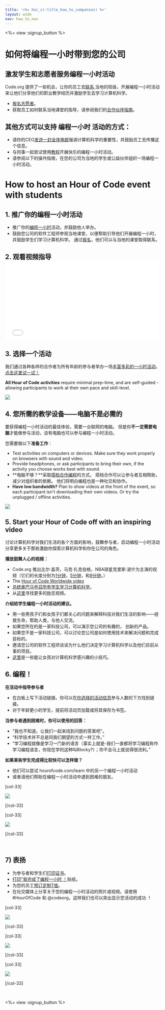 ```yaml
---
title: '<%= hoc_s(:title_how_to_companies) %>'
layout: wide
nav: how_to_nav
---
```

<%= view :signup_button %>

# 如何将编程一小时带到您的公司

## 激发学生和志愿者服务编程一小时活动

Code.org 提供了一些机会，让你的员工去[联系 ](<%= resolve_url('https://code.org/volunteer') %>)当地的班级，开展编程一小时活动来让他们分享他们的职业教学经历并激励学生去学习计算机科学。

- [报名志愿者](<%= resolve_url('https://code.org/volunteer') %>)。
- 获取员工如何联系当地课堂的指导，请参阅我们的[合作伙伴指南](<%= localized_file('/files/hoc-corporate-toolkit.pdf') %>)。

## 其他方式可以支持 编程一小时 活动的方式：

- 请你的CEO[发送一封全体电邮](<%= resolve_url('/promote/resources#sample-emails') %>)强调计算机科学的重要性，并鼓励员工去传播这个信息。 
- 与同事一起尝试使用[教程](<%= resolve_url('/learn') %>)开展快乐的编程一小时活动。
- 请参阅以下的操作指南，在您的公司为当地的学生或公益伙伴组织一场编程一小时活动。

# How to host an Hour of Code event with students

## 1. 推广你的编程一小时活动

- 推广你的[编程一小时](<%= resolve_url('/promote') %>)活动，并鼓励他人举办。
- 鼓励您公司的软件工程师参观当地课堂，以便帮助引导他们开展编程一小时，并鼓励学生们学习计算机科学。 通过[报名](<%= resolve_url('https://code.org/volunteer/engineer') %>)，他们可以与当地的课堂取得联系。

## 2. 观看视频指导 <iframe width="500" height="255" src="//www.youtube.com/embed/SrnvvWDm73k" frameborder="0" allowfullscreen mark="crwd-mark"></iframe> 

## 3. 选择一个活动

我们通过各种各样的合作者为所有年龄的参与者举办一场[丰富多彩的一小时活动](<%= resolve_url('/learn') %>)。 [点击这里试一试！](<%= resolve_url('/learn') %>)

**All Hour of Code activities** require minimal prep-time, and are self-guided - allowing participants to work at their own pace and skill-level.

[![](/images/fit-700/tutorials.png)](<%= resolve_url('/learn') %>)

## 4. 您所需的教学设备——电脑不是必需的

要获得编程一小时活动的最佳体验，需要一台联网的电脑。 但是你**不一定需要电脑**才能做参与活动，没有电脑也可以参与编程一小时活动。

您需要做以下**准备工作**：

- Test activities on computers or devices. Make sure they work properly on browsers with sound and video.
- Provide headphones, or ask participants to bring their own, if the activity you choose works best with sound.
- **电脑不够？**采取[搭档合作编程](https://www.youtube.com/watch?v=vgkahOzFH2Q)的方式。 搭档合作可以让参与者互相帮助，减少对组织者的依赖。 他们将明白编程也是一种社交和协作。
- **Have low bandwidth?** Plan to show videos at the front of the event, so each participant isn't downloading their own videos. Or try the unplugged / offline activities.

<img src="/images/fit-350/group_ipad.jpg" />

## 5. Start your Hour of Code off with an inspiring video

讨论计算机科学对我们生活的各个方面的影响，鼓舞参与者，启动编程一小时活动 分享更多关于那些激励你探索计算机科学和你在公司的角色。

**播放鼓舞人心的视频：**

- Code.org 推出比尔·盖茨，马克·扎克伯格，NBA球星克里斯·波什为主演的视频（它们的长度分别为[1分钟](https://www.youtube.com/watch?v=qYZF6oIZtfc)，[5分钟](https://www.youtube.com/watch?v=nKIu9yen5nc)，和[9分钟](https://www.youtube.com/watch?v=dU1xS07N-FA)。）
- The [Hour of Code Worldwide video](https://www.youtube.com/watch?v=KsOIlDT145A)
- [总统奥巴马号召所有学生学习计算机科学](https://www.youtube.com/watch?v=6XvmhE1J9PY)。
- 从[这里](https://www.youtube.com/playlist?list=PLzdnOPI1iJNfpD8i4Sx7U0y2MccnrNZuP)寻找更多的励志视频。

**介绍给学生编程一小时活动的建议。**

- 用一些男孩子们和女孩子们都关心的问题来解释科技对我们生活的影响——拯救生命，帮助人类，与他人交流。 
- 如果您所在的是一家科技公司，可以演示您公司的有趣的， 创新的产品。
- 如果您不是一家科技公司，可以讨论您公司是如何使用技术来解决问题和完成目标的。
- 邀请您公司的软件工程师谈谈为什么他们决定学习计算机科学以及他们目前从事的项目。
- [这里](<%= resolve_url('https://code.org/girls') %>)是一些能让女孩对计算机科学感兴趣的小技巧。

## 6. 编程！

**在活动中指导参与者**

- 在白板上写下活动链接。你可以在[你选择的活动信息](<%= resolve_url('/learn') %>)参与人数的下方找到链接。
- 对于年龄更小的学生，提前将活动页加载或将其保存为书签。

**当参与者遇到困难时，你可以使用的回答：**

- "我也不知道。让我们一起来找到问题的答案吧"。
- “科学技术并不总是同我们期望的方式一样工作。”
- “学习编程就像是学习一门新的语言（事实上就是-我们一直都将学习编程称作学习编程语言，你现在学的这种叫Blocky?）；你不会马上就说得很流利。”

**如果某些学生完成得比较快可以怎样做？**

- 他们可以尝试 hourofcode.com/learn 中的另一个编程一小时活动
- 或者请他们帮助在编程一小时活动中遇到困难的朋友。

[col-33]

![](/images/fit-250/highschoolgirls.jpeg)

[/col-33]

[col-33]

![](/images/fit-300/group_ar.jpg)

[/col-33]

<p style="clear:both">&nbsp;</p>

## 7) 表扬

- 为参与者和学生们[打印证书](<%= resolve_url('https://code.org/certificates') %>)。
- [打印"我完成了编程一小时 ！](<%= resolve_url('/promote/resources#stickers') %>)贴纸。
- 为您的员工[预订定制T恤](http://blog.code.org/post/132608499493/hour-of-code-shirts-and-more)。
- 在社交媒体上分享关于您的编程一小时活动的照片或视频。请使用 #HourOfCode 和 @codeorg，这样我们也可以突出显示您活动的成功 ！

[col-33]

![](/images/fit-250/celebrate2.jpeg)

[/col-33]

[col-33]

![](/images/fit-260/highlight-certificates.jpg)

[/col-33]

[col-33]

![](/images/fit-300/boy-certificate.jpg)

[/col-33]

<p style="clear:both">&nbsp;</p>

<%= view :signup_button %>